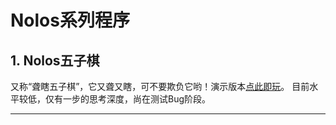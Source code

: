 # Nolos系列程序
## 1. Nolos五子棋
又称“聋瞎五子棋”，它又聋又瞎，可不要欺负它哟！演示版本[点此即玩](https://vexlife.github.io/Nolos/nolos_amat.html)。
目前水平较低，仅有一步的思考深度，尚在测试Bug阶段。

------
